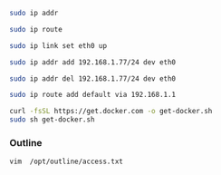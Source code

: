 ```bash
sudo ip addr
```

```bash
sudo ip route
```

```bash
sudo ip link set eth0 up 
```

```bash
sudo ip addr add 192.168.1.77/24 dev eth0
```

```bash
sudo ip addr del 192.168.1.77/24 dev eth0
```

```bash
sudo ip route add default via 192.168.1.1
```

```bash
curl -fsSL https://get.docker.com -o get-docker.sh
sudo sh get-docker.sh
```

### Outline
```bash
vim  /opt/outline/access.txt
```